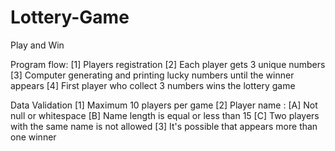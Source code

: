 # Lottery-Game
Play and Win

Program flow:
[1] Players registration
[2] Each player gets 3 unique numbers
[3] Computer generating and printing lucky numbers until the winner appears
[4] First player who collect 3 numbers wins the lottery game

Data Validation
[1] Maximum 10 players per game
[2] Player name : [A] Not null or whitespace
                  [B] Name length is equal or less than 15
                  [C] Two players with the same name is not allowed
[3] It's possible that appears more than one winner                 
